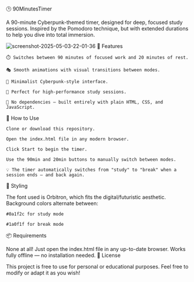 🕒 90MinutesTimer

A 90-minute Cyberpunk-themed timer, designed for deep, focused study sessions.
Inspired by the Pomodoro technique, but with extended durations to help you dive into total immersion.

![screenshot-2025-05-03-22-01-36](https://github.com/user-attachments/assets/9152e92d-754b-4fa8-b14a-7c2046b643b3)
🚀 Features

    ⏱️ Switches between 90 minutes of focused work and 20 minutes of rest.

    🎭 Smooth animations with visual transitions between modes.

    🎨 Minimalist Cyberpunk-style interface.

    🧠 Perfect for high-performance study sessions.

    🧩 No dependencies — built entirely with plain HTML, CSS, and JavaScript.

🧰 How to Use

    Clone or download this repository.

    Open the index.html file in any modern browser.

    Click Start to begin the timer.

    Use the 90min and 20min buttons to manually switch between modes.

    💡 The timer automatically switches from "study" to "break" when a session ends — and back again.

🎨 Styling

The font used is Orbitron, which fits the digital/futuristic aesthetic.
Background colors alternate between:

    #0a1f2c for study mode

    #1a0f1f for break mode

📦 Requirements

None at all! Just open the index.html file in any up-to-date browser.
Works fully offline — no installation needed.
📄 License

This project is free to use for personal or educational purposes.
Feel free to modify or adapt it as you wish!
